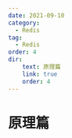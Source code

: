 ```yaml
---
date: 2021-09-10
category:
  - Redis
tag:
  - Redis
order: 4
dir: 
    text: 原理篇
    link: true
    order: 4
---
```


# 原理篇